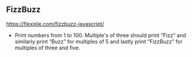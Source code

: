 ## FizzBuzz

https://flexiple.com/fizzbuzz-javascript/

- Print numbers from 1 to 100. Multiple's of three should print “Fizz” and similarly print “Buzz” for multiples of 5 and lastly print “FizzBuzz” for multiples of three and five. 

